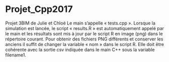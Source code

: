 # Projet_Cpp2017
Projet 3BIM de Julie et Chloé
Le main s’appelle « tests.cpp ».
Lorsque la simulation est lancée, le script « results.R » est automatiquement appelé par le main et les résultats sont mis à jour par le script R en image (png) dans le répertoire courant.
Pour obtenir des fichiers PNG différents et conserver les anciens il suffit de changer la variable « nom » dans le script R. Elle doit être cohérente avec la sortie csv indiquée dans le main C++ sous la variable filename1.